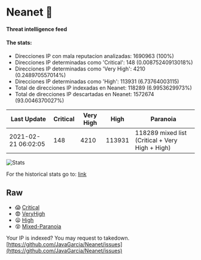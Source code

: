 # Neanet :hocho:
#### Threat intelligence feed
#### The stats:

- Direcciones IP con mala reputacion analizadas: 1690963 (100%)
- Direcciones IP determinadas como 'Critical':  148 (0.00875240913018%)
- Direcciones IP determinadas como 'Very High':  4210 (0.248970557014%)
- Direcciones IP determinadas como 'High':  113931 (6.73764003115)
- Total de direcciones IP indexadas en Neanet:  118289 (6.9953629973%)
- Total de direcciones IP descartadas en Neanet:  1572674 (93.0046370027%)

| Last Update | Critical | Very High | High | Paranoia |
| --- | --- | --- | --- | --- |
| 2021-02-21 06:02:05 | 148 | 4210 | 113931 | 118289 mixed list (Critical + Very High + High)|

![Stats](https://docs.google.com/spreadsheets/d/e/2PACX-1vSnaNMIXVabIpDJjufMlzH7poXnshF3mgd8Is1g9ytUEzVsP5my4Trn8f-xkoLLQ38xpL3HtmUexLo6/pubchart?oid=501124687&format=image)

For the historical stats go to: [link](/stats.csv)
## Raw
- :scream: [Critical](https://raw.githubusercontent.com/JavaGarcia/Neanet/master/blacklists/neanet_critical.txt)
- :fearful: [VeryHigh](https://raw.githubusercontent.com/JavaGarcia/Neanet/master/blacklists/neanet_veryHigh.txtt)
- :frowning: [High](https://raw.githubusercontent.com/JavaGarcia/Neanet/master/blacklists/neanet_high.txt)
- :dizzy_face: [Mixed-Paranoia](https://raw.githubusercontent.com/JavaGarcia/Neanet/master/blacklists/neanet_all.txt)


Your IP is indexed? You may request to takedown. [https://github.com/JavaGarcia/Neanet/issues](https://github.com/JavaGarcia/Neanet/issues)






























































































































































































































































































































































































































































































































































































































































































































































































































































































































































































































































































































































































































































































































































































































































































































































































































































































































































































































































































































































































































































































































































































































































































































































































































































































































































































































































































































































































































































































































































































































































































































































































































































































































































































































































































































































































































































































































































































































































































































































































































































































































































































































































































































































































































































































































